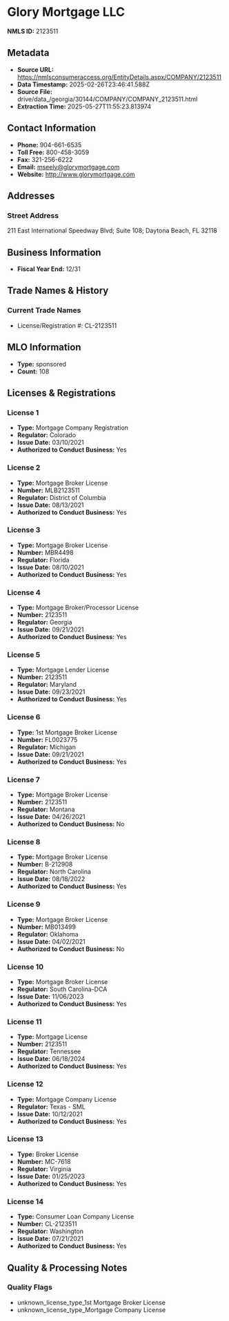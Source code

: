 # Glory Mortgage LLC

**NMLS ID:** 2123511

## Metadata
- **Source URL:** https://nmlsconsumeraccess.org/EntityDetails.aspx/COMPANY/2123511
- **Data Timestamp:** 2025-02-26T23:46:41.588Z
- **Source File:** drive/data_/georgia/30144/COMPANY/COMPANY_2123511.html
- **Extraction Time:** 2025-05-27T11:55:23.813974

## Contact Information
- **Phone:** 904-661-6535
- **Toll Free:** 800-458-3059
- **Fax:** 321-256-6222
- **Email:** mseely@glorymortgage.com
- **Website:** http://www.glorymortgage.com

## Addresses
### Street Address
211 East International Speedway Blvd; Suite 108; Daytona Beach, FL 32118

## Business Information
- **Fiscal Year End:** 12/31

## Trade Names & History
### Current Trade Names
- License/Registration #: CL-2123511

## MLO Information
- **Type:** sponsored
- **Count:** 108

## Licenses & Registrations

### License 1
- **Type:** Mortgage Company Registration
- **Regulator:** Colorado
- **Issue Date:** 03/10/2021
- **Authorized to Conduct Business:** Yes

### License 2
- **Type:** Mortgage Broker License
- **Number:** MLB2123511
- **Regulator:** District of Columbia
- **Issue Date:** 08/13/2021
- **Authorized to Conduct Business:** Yes

### License 3
- **Type:** Mortgage Broker License
- **Number:** MBR4498
- **Regulator:** Florida
- **Issue Date:** 08/10/2021
- **Authorized to Conduct Business:** Yes

### License 4
- **Type:** Mortgage Broker/Processor License
- **Number:** 2123511
- **Regulator:** Georgia
- **Issue Date:** 09/21/2021
- **Authorized to Conduct Business:** Yes

### License 5
- **Type:** Mortgage Lender License
- **Number:** 2123511
- **Regulator:** Maryland
- **Issue Date:** 09/23/2021
- **Authorized to Conduct Business:** Yes

### License 6
- **Type:** 1st Mortgage Broker License
- **Number:** FL0023775
- **Regulator:** Michigan
- **Issue Date:** 09/21/2021
- **Authorized to Conduct Business:** Yes

### License 7
- **Type:** Mortgage Broker License
- **Number:** 2123511
- **Regulator:** Montana
- **Issue Date:** 04/26/2021
- **Authorized to Conduct Business:** No

### License 8
- **Type:** Mortgage Broker License
- **Number:** B-212908
- **Regulator:** North Carolina
- **Issue Date:** 08/18/2022
- **Authorized to Conduct Business:** Yes

### License 9
- **Type:** Mortgage Broker License
- **Number:** MB013499
- **Regulator:** Oklahoma
- **Issue Date:** 04/02/2021
- **Authorized to Conduct Business:** No

### License 10
- **Type:** Mortgage Broker License
- **Regulator:** South Carolina-DCA
- **Issue Date:** 11/06/2023
- **Authorized to Conduct Business:** Yes

### License 11
- **Type:** Mortgage License
- **Number:** 2123511
- **Regulator:** Tennessee
- **Issue Date:** 06/18/2024
- **Authorized to Conduct Business:** Yes

### License 12
- **Type:** Mortgage Company License
- **Regulator:** Texas - SML
- **Issue Date:** 10/12/2021
- **Authorized to Conduct Business:** Yes

### License 13
- **Type:** Broker License
- **Number:** MC-7618
- **Regulator:** Virginia
- **Issue Date:** 01/25/2023
- **Authorized to Conduct Business:** Yes

### License 14
- **Type:** Consumer Loan Company License
- **Number:** CL-2123511
- **Regulator:** Washington
- **Issue Date:** 07/21/2021
- **Authorized to Conduct Business:** Yes

## Quality & Processing Notes
### Quality Flags
- unknown_license_type_1st Mortgage Broker License
- unknown_license_type_Mortgage Company License
